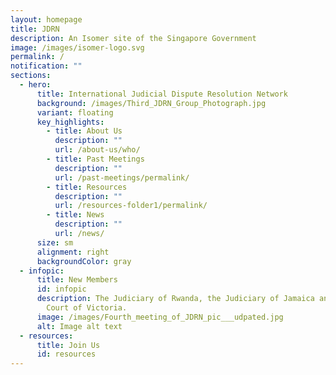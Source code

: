 ```yaml
---
layout: homepage
title: JDRN
description: An Isomer site of the Singapore Government
image: /images/isomer-logo.svg
permalink: /
notification: ""
sections:
  - hero:
      title: International Judicial Dispute Resolution Network
      background: /images/Third_JDRN_Group_Photograph.jpg
      variant: floating
      key_highlights:
        - title: About Us
          description: ""
          url: /about-us/who/
        - title: Past Meetings
          description: ""
          url: /past-meetings/permalink/
        - title: Resources
          description: ""
          url: /resources-folder1/permalink/
        - title: News
          description: ""
          url: /news/
      size: sm
      alignment: right
      backgroundColor: gray
  - infopic:
      title: New Members
      id: infopic
      description: The Judiciary of Rwanda, the Judiciary of Jamaica and the County
        Court of Victoria.
      image: /images/Fourth_meeting_of_JDRN_pic___udpated.jpg
      alt: Image alt text
  - resources:
      title: Join Us
      id: resources
---
```

